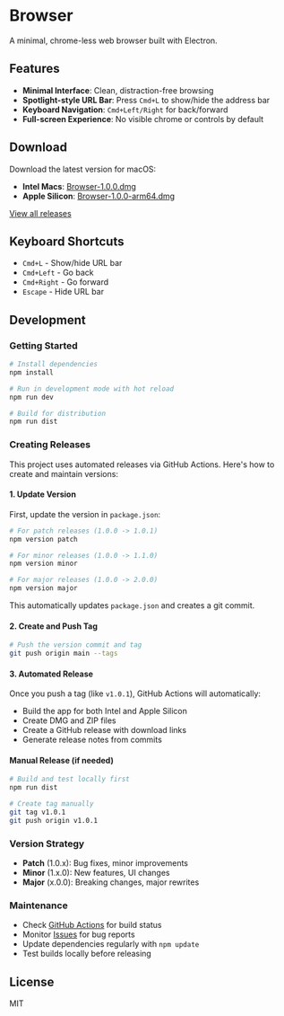 # Browser

A minimal, chrome-less web browser built with Electron.

## Features

- **Minimal Interface**: Clean, distraction-free browsing
- **Spotlight-style URL Bar**: Press `Cmd+L` to show/hide the address bar
- **Keyboard Navigation**: `Cmd+Left/Right` for back/forward
- **Full-screen Experience**: No visible chrome or controls by default

## Download

Download the latest version for macOS:

- **Intel Macs**: [Browser-1.0.0.dmg](https://github.com/egstad/browser/releases/latest/download/Browser-1.0.0.dmg)
- **Apple Silicon**: [Browser-1.0.0-arm64.dmg](https://github.com/egstad/browser/releases/latest/download/Browser-1.0.0-arm64.dmg)

[View all releases](https://github.com/egstad/browser/releases)

## Keyboard Shortcuts

- `Cmd+L` - Show/hide URL bar
- `Cmd+Left` - Go back
- `Cmd+Right` - Go forward
- `Escape` - Hide URL bar

## Development

### Getting Started

```bash
# Install dependencies
npm install

# Run in development mode with hot reload
npm run dev

# Build for distribution
npm run dist
```

### Creating Releases

This project uses automated releases via GitHub Actions. Here's how to create and maintain versions:

#### 1. Update Version

First, update the version in `package.json`:

```bash
# For patch releases (1.0.0 -> 1.0.1)
npm version patch

# For minor releases (1.0.0 -> 1.1.0)
npm version minor

# For major releases (1.0.0 -> 2.0.0)
npm version major
```

This automatically updates `package.json` and creates a git commit.

#### 2. Create and Push Tag

```bash
# Push the version commit and tag
git push origin main --tags
```

#### 3. Automated Release

Once you push a tag (like `v1.0.1`), GitHub Actions will automatically:
- Build the app for both Intel and Apple Silicon
- Create DMG and ZIP files
- Create a GitHub release with download links
- Generate release notes from commits

#### Manual Release (if needed)

```bash
# Build and test locally first
npm run dist

# Create tag manually
git tag v1.0.1
git push origin v1.0.1
```

### Version Strategy

- **Patch** (1.0.x): Bug fixes, minor improvements
- **Minor** (1.x.0): New features, UI changes
- **Major** (x.0.0): Breaking changes, major rewrites

### Maintenance

- Check [GitHub Actions](../../actions) for build status
- Monitor [Issues](../../issues) for bug reports
- Update dependencies regularly with `npm update`
- Test builds locally before releasing

## License

MIT